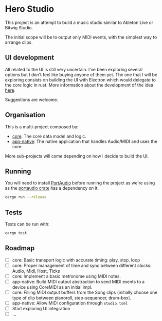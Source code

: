 # Hero Studio

This project is an attempt to build a music studio similar to Ableton Live or Bitwig Studio.

The initial scope will be to output only MIDI events, with the simplest way to arrange clips.

## UI development

All related to the UI is still very uncertain. I've been exploring several options but I don't feel like buying anyone of them yet. The one that I will be exploring consists on building the UI with Electron which would delegate to the core logic in rust. More information about the development of the idea [here](https://github.com/chris-zen/hero-studio/wiki/Electron-ideas).

Suggestions are welcome.

## Organisation

This is a multi-project composed by:

- [core](core): The core data model and logic.
- [app-native](app-native): The native application that handles Audio/MIDI and uses the core.

More sub-projects will come depending on how I decide to build the UI.

## Running

You will need to install [PortAudio](http://www.portaudio.com/download.html) before running the project as we're using as the [portaudio crate](https://docs.rs/crate/portaudio/0.7.0) has a dependency on it.

```sh
cargo run --release
```

## Tests

Tests can be run with:

```sh
cargo test
```

## Roadmap

- [ ] core: Basic transport logic with accurate timing: play, stop, loop
- [ ] core: Proper management of time and sync between different clocks: Audio, Midi, Host, Ticks
- [ ] core: Implement a basic metronome using MIDI notes.
- [ ] app-native: Build MIDI output abstraction to send MIDI events to a device using CoreMIDI as an initial impl.
- [ ] core: Filling MIDI output buffers from the Song clips (initially choose one type of clip between pianoroll, step-sequencer, drum-box).
- [ ] app-native: Allow MIDI configuration through `studio.toml`
- [ ] Start exploring UI integration
- [ ] ...
